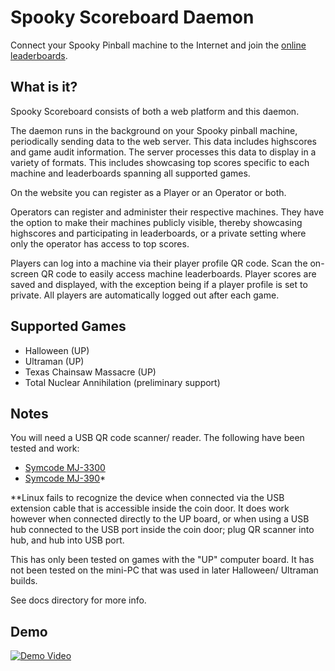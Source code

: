 Spooky Scoreboard Daemon
========================

Connect your Spooky Pinball machine to the Internet and join the
[online leaderboards](https://scoreboard.web.net).

What is it?
-----------

Spooky Scoreboard consists of both a web platform and this daemon.

The daemon runs in the background on your Spooky pinball machine, periodically
sending data to the web server. This data includes highscores and game audit
information. The server processes this data to display in a variety of formats.
This includes showcasing top scores specific to each machine and leaderboards
spanning all supported games.

On the website you can register as a Player or an Operator or both.

Operators can register and administer their respective machines. They have the
option to make their machines publicly visible, thereby showcasing highscores
and participating in leaderboards, or a private setting where only the operator
has access to top scores.

Players can log into a machine via their player profile QR code.
Scan the on-screen QR code to easily access machine leaderboards.
Player scores are saved and displayed, with the exception being if a
player profile is set to private.
All players are automatically logged out after each game.


Supported Games
---------------

- Halloween (UP)
- Ultraman (UP)
- Texas Chainsaw Massacre (UP)
- Total Nuclear Annihilation (preliminary support)


Notes
------

You will need a USB QR code scanner/ reader. The following have been tested and work:
- [Symcode MJ-3300](https://amzn.to/4fuNqTx)
- [Symcode MJ-390](https://amzn.to/40QrH4D)*

**Linux fails to recognize the device when connected via the USB extension cable that
is accessible inside the coin door. It does work however when connected directly
to the UP board, or when using a USB hub connected to the USB port inside
the coin door; plug QR scanner into hub, and hub into USB port.

This has only been tested on games with the "UP" computer board.
It has not been tested on the mini-PC that was used in later
Halloween/ Ultraman builds.

See docs directory for more info.


Demo
----

[![Demo Video](https://img.youtube.com/vi/hG7_vvCaeZU/0.jpg)](https://www.youtube.com/watch?v=hG7_vvCaeZU)
